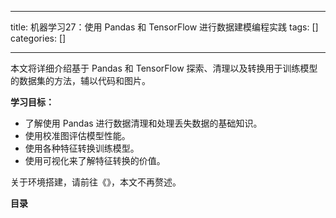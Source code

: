 
--- 
title:  机器学习27：使用 Pandas 和 TensorFlow 进行数据建模编程实践 
tags: []
categories: [] 

---
本文将详细介绍基于 Pandas 和 TensorFlow 探索、清理以及转换用于训练模型的数据集的方法，辅以代码和图片。

**学习目标：**

 - 了解使用 Pandas 进行数据清理和处理丢失数据的基础知识。
 - 使用校准图评估模型性能。
 - 使用各种特征转换训练模型。
 - 使用可视化来了解特征转换的价值。

>  
 关于环境搭建，请前往《》，本文不再赘述。 


**目录**


